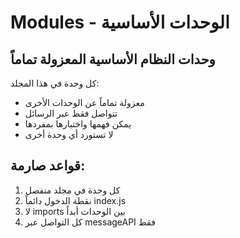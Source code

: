 # Modules - الوحدات الأساسية

## وحدات النظام الأساسية المعزولة تماماً

كل وحدة في هذا المجلد:
- معزولة تماماً عن الوحدات الأخرى
- تتواصل فقط عبر الرسائل
- يمكن فهمها واختبارها بمفردها
- لا تستورد أي وحدة أخرى

## قواعد صارمة:
1. كل وحدة في مجلد منفصل
2. نقطة الدخول دائماً index.js
3. لا imports بين الوحدات أبداً
4. كل التواصل عبر messageAPI فقط